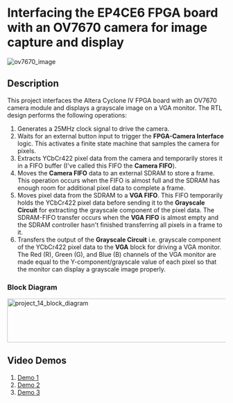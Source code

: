 # Interfacing the EP4CE6 FPGA board with an OV7670 camera for image capture and display   
![ov7670_image](https://github.com/user-attachments/assets/9415d8d6-3545-4711-9a9c-54a1849d59e5)   

## Description  
This project interfaces the Altera Cyclone IV FPGA board with an OV7670 camera module and displays a grayscale image on a VGA monitor. The RTL design performs the following operations:
1. Generates a 25MHz clock signal to drive the camera.  
2. Waits for an external button input to trigger the **FPGA-Camera Interface** logic. This activates a finite state machine that samples the camera for pixels.  
3. Extracts YCbCr422 pixel data from the camera and temporarily stores it in a FIFO buffer (I've called this FIFO the **Camera FIFO**).  
4. Moves the **Camera FIFO** data to an external SDRAM to store a frame. This operation occurs when the FIFO is almost full and the SDRAM has enough room for additional pixel data to complete a frame.  
5. Moves pixel data from the SDRAM to a **VGA FIFO**. This FIFO temporarily holds the YCbCr422 pixel data before sending it to the **Grayscale Circuit** for extracting the grayscale component of the pixel data. The SDRAM-FIFO transfer occurs when the **VGA FIFO** is almost empty and the SDRAM controller hasn't finished transferring all pixels in a frame to it.  
6. Transfers the output of the **Grayscale Circuit** i.e. grayscale component of the YCbCr422 pixel data to the **VGA** block for driving a VGA monitor. The Red (R), Green (G), and Blue (B) channels of the VGA monitor are made equal to the Y-component/grayscale value of each pixel so that the monitor can display a grayscale image properly.

### Block Diagram
<img width="1101" height="101" alt="project_14_block_diagram" src="https://github.com/user-attachments/assets/c4b82ecb-63fd-4c1e-8291-96026e7b7b77" />   

## Video Demos  
1. [Demo 1](https://drive.google.com/file/d/1hyCfR6MCVKNZgMHqDQ0QiwqhTbvfTtTr/view?usp=sharing)    
2. [Demo 2](https://drive.google.com/file/d/19gjCazF4Rb4gBiK5P6o5fEhqkvj4tZh7/view?usp=sharing)     
3. [Demo 3](https://drive.google.com/file/d/1_qkbfj5sArfDHk0tcXBcBg_l4YmisaVn/view?usp=sharing)       







